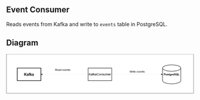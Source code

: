 ## Event Consumer

Reads events from Kafka and write to `events` table in PostgreSQL.

## Diagram

![consumer](images/eventconsumer.png)

